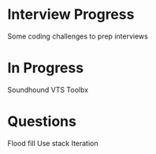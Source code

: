 # Interview Progress
 
Some coding challenges to prep interviews

# In Progress

Soundhound
VTS
Toolbx

# Questions

Flood fill
Use stack
Iteration
